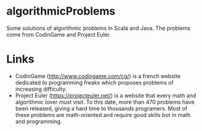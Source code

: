 algorithmicProblems
===================

Some solutions of algorithmic problems in Scala and Java. The problems come from CodinGame and Project Euler.

Links 
===================
- CodinGame (http://www.codingame.com/cg/) is a french website dedicated to programming freaks which proposes problems of increasing difficulty.
- Project Euler (https://projecteuler.net/) is a website that every math and algorithmic lover must visit. To this date, more than 470 problems have been released, giving a hard time to thousands programers. Most of these problems are math-oriented and require good skills bot in math and programming.
